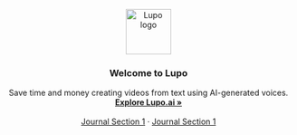 <p align="center">
    <img src="https://i.ibb.co/FBCnbYZ/wallhaven-83jelj.jpg" alt="Lupo logo" height="80">
  </a>
</p>

<h3 align="center">Welcome to Lupo</h3>

<p align="center">
  Save time and money creating videos from text using AI-generated voices.
  <br>
  <a href="https://lupo.ai"><strong>Explore Lupo.ai »</strong></a>
  <br>
  <br>
  <a href="https://addonsbc.github.io/TheaterJournal/Journal">Journal Section 1</a>
  ·
  <a href="https://addonsbc.github.io/TheaterJournal/Investigation">Journal Section 1</a>
</p>
